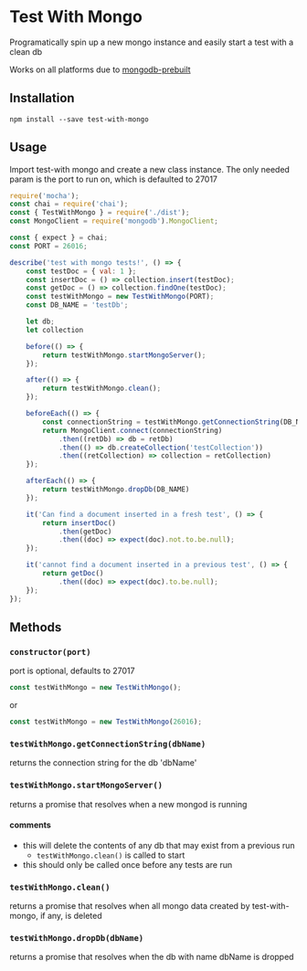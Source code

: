 # Test With Mongo
Programatically spin up a new mongo instance and easily start a test with a clean db

Works on all platforms due to [mongodb-prebuilt](https://www.npmjs.com/package/mongodb-prebuilt)

## Installation
``` npm install --save test-with-mongo ```

## Usage
Import test-with mongo and create a new class instance. The only needed param is the port to run on, which is defaulted to 27017
``` javascript
require('mocha');
const chai = require('chai');
const { TestWithMongo } = require('./dist');
const MongoClient = require('mongodb').MongoClient;

const { expect } = chai;
const PORT = 26016;

describe('test with mongo tests!', () => {
    const testDoc = { val: 1 };
    const insertDoc = () => collection.insert(testDoc);
    const getDoc = () => collection.findOne(testDoc);
    const testWithMongo = new TestWithMongo(PORT);
    const DB_NAME = 'testDb';

    let db;
    let collection

    before(() => {
        return testWithMongo.startMongoServer();
    });

    after(() => {
        return testWithMongo.clean();
    });

    beforeEach(() => {
        const connectionString = testWithMongo.getConnectionString(DB_NAME);
        return MongoClient.connect(connectionString)
            .then((retDb) => db = retDb)
            .then(() => db.createCollection('testCollection'))
            .then((retCollection) => collection = retCollection)
    });

    afterEach(() => {
        return testWithMongo.dropDb(DB_NAME)
    });

    it('Can find a document inserted in a fresh test', () => {
        return insertDoc()
            .then(getDoc)
            .then((doc) => expect(doc).not.to.be.null);
    });

    it('cannot find a document inserted in a previous test', () => {
        return getDoc()
            .then((doc) => expect(doc).to.be.null);
    });
});

```

## Methods
### ``` constructor(port) ```
port is optional, defaults to 27017
```javascript
const testWithMongo = new TestWithMongo();
```
or
```javascript
const testWithMongo = new TestWithMongo(26016);
```

### ``` testWithMongo.getConnectionString(dbName) ```
returns the connection string for the db 'dbName'

### ``` testWithMongo.startMongoServer() ```
returns a promise that resolves when a new mongod is running

#### comments
* this will delete the contents of any db that may exist from a previous run
  * ```testWithMongo.clean()``` is called to start
* this should only be called once before any tests are run

### ``` testWithMongo.clean() ```
returns a promise that resolves when all mongo data created by test-with-mongo, if any, is deleted

### ``` testWithMongo.dropDb(dbName) ```
returns a promise that resolves when the db with name dbName is dropped

